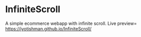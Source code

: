 # InfiniteScroll
A simple ecommerce webapp with infinite scroll.
Live preview= https://jyotishman.github.io/InfiniteScroll/

